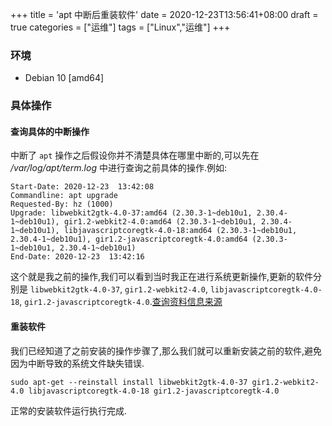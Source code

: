 +++
title = 'apt 中断后重装软件'
date = 2020-12-23T13:56:41+08:00
draft = true
categories = ["运维"]
tags = ["Linux","运维"]
+++
### 环境

- Debian 10 [amd64]

### 具体操作

#### 查询具体的中断操作

中断了 `apt` 操作之后假设你并不清楚具体在哪里中断的,可以先在 */var/log/apt/term.log* 中进行查询之前具体的操作.例如:

<!-- more -->
```shell
Start-Date: 2020-12-23  13:42:08
Commandline: apt upgrade
Requested-By: hz (1000)
Upgrade: libwebkit2gtk-4.0-37:amd64 (2.30.3-1~deb10u1, 2.30.4-1~deb10u1), gir1.2-webkit2-4.0:amd64 (2.30.3-1~deb10u1, 2.30.4-1~deb10u1), libjavascriptcoregtk-4.0-18:amd64 (2.30.3-1~deb10u1, 2.30.4-1~deb10u1), gir1.2-javascriptcoregtk-4.0:amd64 (2.30.3-1~deb10u1, 2.30.4-1~deb10u1)
End-Date: 2020-12-23  13:42:16

```

这个就是我之前的操作,我们可以看到当时我正在进行系统更新操作,更新的软件分别是 `libwebkit2gtk-4.0-37`, `gir1.2-webkit2-4.0`, `libjavascriptcoregtk-4.0-18`, `gir1.2-javascriptcoregtk-4.0`.[查询资料信息来源]

#### 重装软件

我们已经知道了之前安装的操作步骤了,那么我们就可以重新安装之前的软件,避免因为中断导致的系统文件缺失错误.

`sudo apt-get --reinstall install libwebkit2gtk-4.0-37 gir1.2-webkit2-4.0 libjavascriptcoregtk-4.0-18 gir1.2-javascriptcoregtk-4.0`

正常的安装软件运行执行完成.



[查询资料信息来源]:  https://qastack.cn/unix/79050/can-i-rollback-an-apt-get-upgrade-if-something-goes-wrong
[重装资料信息来源]: https://blog.csdn.net/qintaiwu/article/details/73741976
